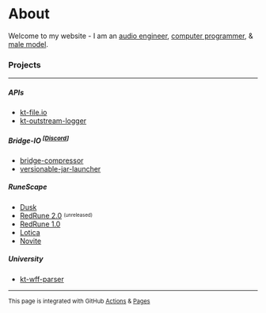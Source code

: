 # About

Welcome to my website - I am an [audio engineer](https://teamvoid.world), [computer programmer](https://github.com/tyluur), & [male model](https://twitter.com/whostyluur).

### Projects

---

##### APIs

* [kt-file.io](https://github.com/Tyluur/kt-file.io)
* [kt-outstream-logger](https://github.com/Tyluur/kt-outstream-logger)

##### Bridge-IO <sup>[**[Discord](https://discord.gg/3TP9yWnDnt)**]</sup>

* [bridge-compressor](https://github.com/bridge-io/bridge-compressor)
* [versionable-jar-launcher](https://github.com/bridge-io/versionable-jar-launcher)

##### RuneScape

* [Dusk](https://github.com/dusk-rs)
* [RedRune 2.0](https://github.com/Tyluur/RedRune-667) <sup><sub>(unreleased)</sub></sup>
* [RedRune 1.0](https://github.com/Tyluur/RedRune)
* [Lotica](https://github.com/Tyluur/Lotica)
* [Novite](https://github.com/Tyluur/Novite)


##### University

* [kt-wff-parser](https://github.com/Tyluur/kt-wff-parser)

---

<sup>This page is integrated with GitHub [Actions](https://github.com/features/actions) & [Pages](https://pages.github.com)</sup>
